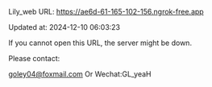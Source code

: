 Lily_web URL: https://ae6d-61-165-102-156.ngrok-free.app

Updated at: 2024-12-10 06:03:23

If you cannot open this URL, the server might be down.

Please contact: 

goley04@foxmail.com Or Wechat:GL_yeaH
